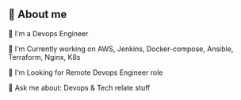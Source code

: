 ## 🚀 About me
🤔  I'm a Devops Engineer

🌱 I'm Currently working on AWS, Jenkins, Docker-compose, Ansible, Terraform, Nginx, K8s

🔭 I'm Looking for Remote Devops Engineer role

💬 Ask me about:  Devops & Tech relate stuff
